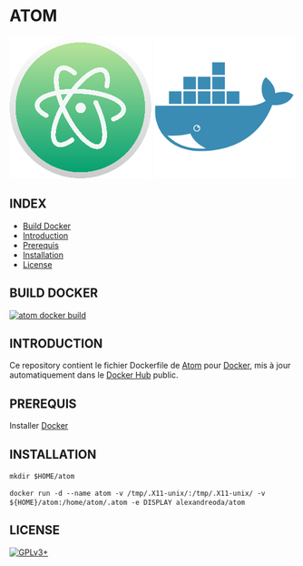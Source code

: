 # ATOM

![atom](https://raw.githubusercontent.com/oda-alexandre/atom/master/logo-atom.png) ![docker](https://raw.githubusercontent.com/oda-alexandre/atom/master/logo-docker.png)

## INDEX

- [Build Docker](#BUILD)
- [Introduction](#INTRODUCTION)
- [Prerequis](#PREREQUIS)
- [Installation](#INSTALLATION)
- [License](#LICENSE)

## BUILD DOCKER

[![atom docker build](https://img.shields.io/docker/build/alexandreoda/atom.svg)](https://hub.docker.com/r/alexandreoda/atom)


## INTRODUCTION

Ce repository contient le fichier Dockerfile de [Atom](https://atom.io/) pour [Docker](https://www.docker.com), mis à jour automatiquement dans le [Docker Hub](https://hub.docker.com/r/alexandreoda/atom/) public.


## PREREQUIS

Installer [Docker](https://www.docker.com)


## INSTALLATION

```
mkdir $HOME/atom
```
```
docker run -d --name atom -v /tmp/.X11-unix/:/tmp/.X11-unix/ -v ${HOME}/atom:/home/atom/.atom -e DISPLAY alexandreoda/atom
```


## LICENSE

[![GPLv3+](http://gplv3.fsf.org/gplv3-127x51.png)](https://github.com/oda-alexandre/atom/blob/master/LICENSE)
